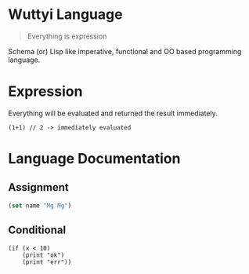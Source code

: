 # Wuttyi Language

> Everything is expression

Schema (or) Lisp like imperative, functional and OO based programming language.

# Expression

Everything will be evaluated and returned the result immediately.

```
(1+1) // 2 -> immediately evaluated
```

# Language Documentation

## Assignment

```lisp
(set name "Mg Mg")
```

## Conditional

```
(if (x < 10) 
    (print "ok")
    (print "err"))
```